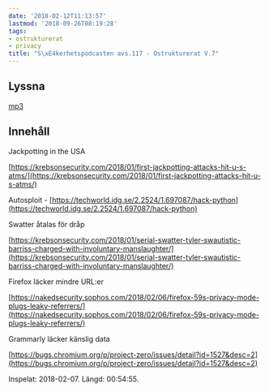 ```yaml
---
date: '2018-02-12T11:13:57'
lastmod: '2018-09-26T08:19:28'
tags:
- ostrukturerat
- privacy
title: "S\xE4kerhetspodcasten avs.117 - Ostrukturerat V.7"
---
```

## Lyssna

[mp3](http://traffic.libsyn.com/sakerhetspodcasten/Ostrukturerat_2018-02-07.mp3)

## Innehåll

Jackpotting in the USA

[https://krebsonsecurity.com/2018/01/first-jackpotting-attacks-hit-u-s-atms/](https://krebsonsecurity.com/2018/01/first-jackpotting-attacks-hit-u-s-atms/)

Autosploit - [https://techworld.idg.se/2.2524/1.697087/hack-python](https://techworld.idg.se/2.2524/1.697087/hack-python)

Swatter åtalas för dråp

[https://krebsonsecurity.com/2018/01/serial-swatter-tyler-swautistic-barriss-charged-with-involuntary-manslaughter/](https://krebsonsecurity.com/2018/01/serial-swatter-tyler-swautistic-barriss-charged-with-involuntary-manslaughter/)

Firefox läcker mindre URL:er

[https://nakedsecurity.sophos.com/2018/02/06/firefox-59s-privacy-mode-plugs-leaky-referrers/](https://nakedsecurity.sophos.com/2018/02/06/firefox-59s-privacy-mode-plugs-leaky-referrers/)

Grammarly läcker känslig data

[https://bugs.chromium.org/p/project-zero/issues/detail?id=1527&desc=2](https://bugs.chromium.org/p/project-zero/issues/detail?id=1527&desc=2)

Inspelat: 2018-02-07. Längd: 00:54:55.



